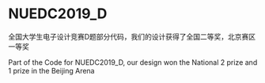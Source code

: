 # NUEDC2019_D
全国大学生电子设计竞赛D题部分代码，我们的设计获得了全国二等奖，北京赛区一等奖

Part of the Code for NUEDC2019_D, our design won the National 2 prize and 1 prize in the Beijing Arena
